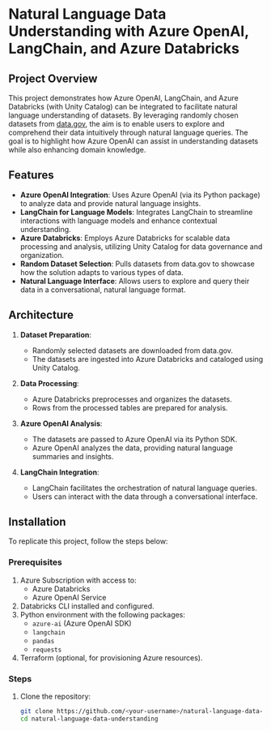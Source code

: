 # Natural Language Data Understanding with Azure OpenAI, LangChain, and Azure Databricks

## Project Overview

This project demonstrates how Azure OpenAI, LangChain, and Azure Databricks (with Unity Catalog) can be integrated to facilitate natural language understanding of datasets. By leveraging randomly chosen datasets from [data.gov](https://data.gov), the aim is to enable users to explore and comprehend their data intuitively through natural language queries. The goal is to highlight how Azure OpenAI can assist in understanding datasets while also enhancing domain knowledge.

## Features

- **Azure OpenAI Integration**: Uses Azure OpenAI (via its Python package) to analyze data and provide natural language insights.
- **LangChain for Language Models**: Integrates LangChain to streamline interactions with language models and enhance contextual understanding.
- **Azure Databricks**: Employs Azure Databricks for scalable data processing and analysis, utilizing Unity Catalog for data governance and organization.
- **Random Dataset Selection**: Pulls datasets from data.gov to showcase how the solution adapts to various types of data.
- **Natural Language Interface**: Allows users to explore and query their data in a conversational, natural language format.

## Architecture

1. **Dataset Preparation**:
   - Randomly selected datasets are downloaded from data.gov.
   - The datasets are ingested into Azure Databricks and cataloged using Unity Catalog.

2. **Data Processing**:
   - Azure Databricks preprocesses and organizes the datasets.
   - Rows from the processed tables are prepared for analysis.

3. **Azure OpenAI Analysis**:
   - The datasets are passed to Azure OpenAI via its Python SDK.
   - Azure OpenAI analyzes the data, providing natural language summaries and insights.

4. **LangChain Integration**:
   - LangChain facilitates the orchestration of natural language queries.
   - Users can interact with the data through a conversational interface.

## Installation

To replicate this project, follow the steps below:

### Prerequisites
1. Azure Subscription with access to:
   - Azure Databricks
   - Azure OpenAI Service
2. Databricks CLI installed and configured.
3. Python environment with the following packages:
   - `azure-ai` (Azure OpenAI SDK)
   - `langchain`
   - `pandas`
   - `requests`
4. Terraform (optional, for provisioning Azure resources).

### Steps
1. Clone the repository:
   ```bash
   git clone https://github.com/<your-username>/natural-language-data-understanding.git
   cd natural-language-data-understanding
